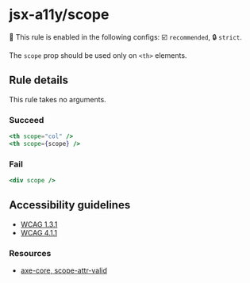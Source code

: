 # jsx-a11y/scope

💼 This rule is enabled in the following configs: ☑️ `recommended`, 🔒 `strict`.

<!-- end auto-generated rule header -->

The `scope` prop should be used only on `<th>` elements.

## Rule details

This rule takes no arguments.

### Succeed

```jsx
<th scope="col" />
<th scope={scope} />
```

### Fail

```jsx
<div scope />
```

## Accessibility guidelines

- [WCAG 1.3.1](https://www.w3.org/WAI/WCAG21/Understanding/info-and-relationships)
- [WCAG 4.1.1](https://www.w3.org/WAI/WCAG21/Understanding/parsing)

### Resources

- [axe-core, scope-attr-valid](https://dequeuniversity.com/rules/axe/3.5/scope-attr-valid)

